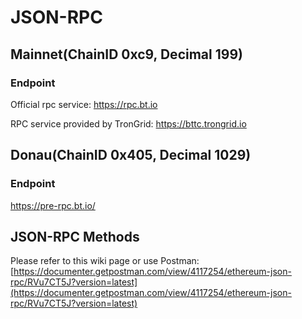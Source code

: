 # JSON-RPC

## Mainnet(ChainID 0xc9, Decimal 199)

### Endpoint

Official rpc service: https://rpc.bt.io

RPC service provided by TronGrid: https://bttc.trongrid.io

## Donau(ChainID 0x405, Decimal 1029)

### Endpoint

https://pre-rpc.bt.io/

## JSON-RPC Methods

Please refer to this wiki page or use Postman: [https://documenter.getpostman.com/view/4117254/ethereum-json-rpc/RVu7CT5J?version=latest](https://documenter.getpostman.com/view/4117254/ethereum-json-rpc/RVu7CT5J?version=latest)